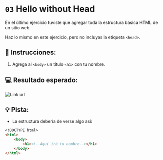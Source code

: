 # `03` Hello without Head

En el último ejercicio tuviste que agregar toda la estructura básica HTML de un sitio web.

Haz lo mismo en este ejercicio, pero no incluyas la etiqueta `<head>`.

## 📝 Instrucciones:

1. Agrega al `<body>` un título `<h1>` con tu nombre.

## 💻 Resultado esperado:

![Link url](../../.learn/assets/03-hello-without-head.png?raw=true)

## 💡 Pista:

+ La estructura debería de verse algo asi:

```md
<!DOCTYPE html>
<html>
	<body>
		<h1><!--Aquí irá tu nombre--></h1>
	</body>
</html>
```